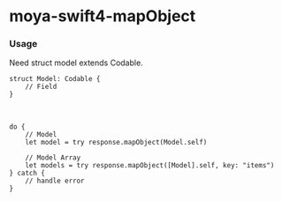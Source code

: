 # moya-swift4-mapObject
### Usage
Need struct model extends Codable.

    struct Model: Codable {
        // Field
    }
    
<br/>

    do {
        // Model
        let model = try response.mapObject(Model.self)
        
        // Model Array
        let models = try response.mapObject([Model].self, key: "items")
    } catch {
        // handle error
    }
